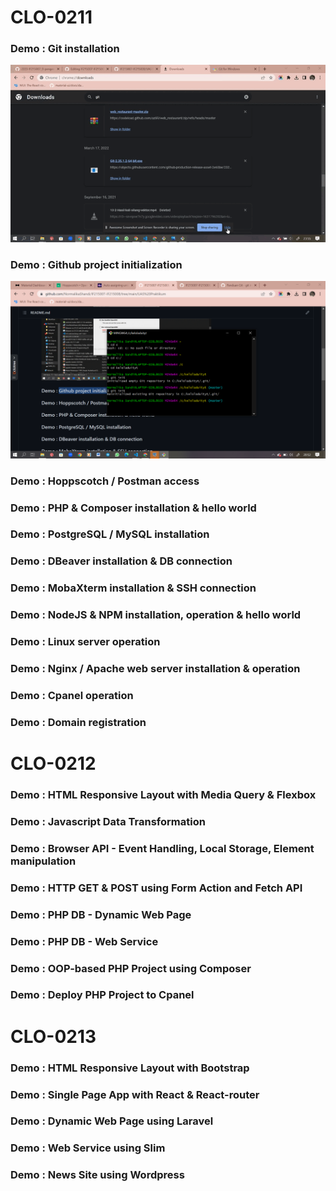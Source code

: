 # CLO-0211
### Demo : Git installation
![Git](https://github.com/NormalikaShandi/IF215007-IF215008/blob/main/UAS%20Praktikum/img%20or%20vid/PAW-git%20install.gif)

### Demo : Github project initialization
![Git](https://github.com/NormalikaShandi/IF215007-IF215008/blob/main/UAS%20Praktikum/img%20or%20vid/PAW-git%20init.png)

### Demo : Hoppscotch / Postman access


### Demo : PHP & Composer installation & hello world	

### Demo : PostgreSQL / MySQL installation	


### Demo : DBeaver installation & DB connection


### Demo : MobaXterm installation & SSH connection


### Demo : NodeJS & NPM installation, operation & hello world


### Demo : Linux server operation	

### Demo : Nginx / Apache web server installation & operation

### Demo : Cpanel operation	

### Demo : Domain registration

# CLO-0212
### Demo : HTML Responsive Layout with Media Query & Flexbox


### Demo : Javascript Data Transformation


### Demo : Browser API - Event Handling, Local Storage, Element manipulation


### Demo : HTTP GET & POST using Form Action and Fetch API

### Demo : PHP DB - Dynamic Web Page


### Demo : PHP DB - Web Service


### Demo : OOP-based PHP Project using Composer

### Demo : Deploy PHP Project to Cpanel

# CLO-0213
### Demo : HTML Responsive Layout with Bootstrap


### Demo : Single Page App with React & React-router


### Demo : Dynamic Web Page using Laravel


### Demo : Web Service using Slim

### Demo : News Site using Wordpress
